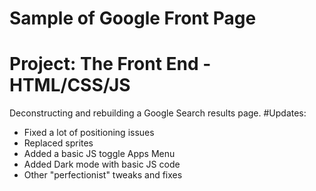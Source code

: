 # Sample of Google Front Page
# Project: The Front End - HTML/CSS/JS
  Deconstructing and rebuilding a Google Search results page.
#Updates:
* Fixed a lot of positioning issues
* Replaced sprites
* Added a basic JS toggle Apps Menu
* Added Dark mode with basic JS code
* Other "perfectionist" tweaks and fixes